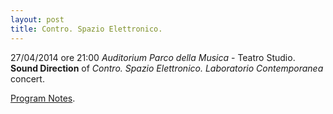 ```yaml
---
layout: post
title: Contro. Spazio Elettronico.
---
```


27/04/2014 ore 21:00 *Auditorium Parco della Musica* - Teatro Studio.   
**Sound Direction** of *Contro. Spazio Elettronico. Laboratorio Contemporanea* concert.

[Program Notes](http://www.giuseppesilvi.com/smalldata/Locandine_Programmi/2014_04_27_ControSpazioElettronico.pdf).
